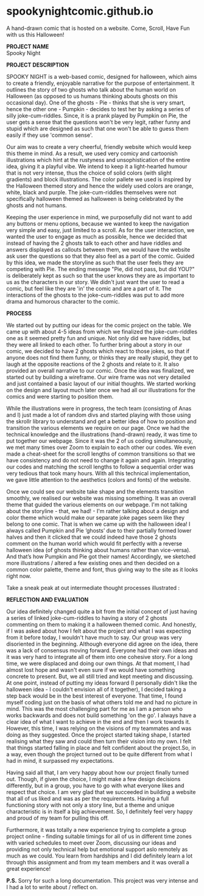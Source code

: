 # spookynightcomic.github.io
A hand-drawn comic that is hosted on a website. Come, Scroll, Have Fun with us this Halloween!

<b>PROJECT NAME</b><br>
Spooky Night 

<b>PROJECT DESCRIPTION</b>
<p>SPOOKY NIGHT is a web-based comic, designed for halloween, which aims to create a friendly, enjoyable narrative for the purpose of entertainment. It outlines the story of two ghosts who talk about the human world on Halloween (as opposed to us humans thinking abouts ghosts on this occasional day). One of the ghosts - Pie - thinks that she is very smart, hence the other one - Pumpkin - decides to test her by asking a series of silly joke-cum-riddles. Since, it is a prank played by Pumpkin on Pie, the user gets a sense that the questions won't be very legit, rather funny and stupid which are designed as such that one won't be able to guess them easily if they use 'common sense'.</p>
<p>Our aim was to create a very cheerful, friendly website which would keep this theme in mind. As a result, we used very comicy and cartoonish illustrations which hint at the rustyness and unsophistication of the entire idea, giving it a playful vibe. We intend to keep it a light-hearted humour that is not very intense, thus the choice of solid colors (with slight gradients) and block illustrations. The color pallete we used is inspired by the Halloween themed story and hence the widely used colors are orange, white, black and purple. The joke-cum-riddles themselves were not specifically halloween themed as halloween is being celebrated by the ghosts and not humans.</p>
<p>Keeping the user experience in mind, we purposefully did not want to add any buttons or menu options, because we wanted to keep the navigation very simple and easy, just limited to a scroll. As for the user interaction, we wanted the user to engage as much as possible, hence we decided that instead of having the 2 ghosts talk to each other and have riddles and answers displayed as callouts between them, we would have the website ask user the questions so that they also feel as a part of the comic. Guided by this idea, we made the storyline as such that the user feels they are competing with Pie. The ending message "Pie, did not pass, but did YOU?" is deliberately kept as such so that the user knows they are as important to us as the characters in our story. We didn't just want the user to read a comic, but feel like they are 'in' the comic and are a part of it. The interactions of the ghosts to the joke-cum-riddles was put to add more drama and humorous character to the comic.</p>

<b>PROCESS</b>
<p>We started out by putting our ideas for the comic project on the table. We came up with about 4-5 ideas from which we finalized the joke-cum-riddles one as it seemed pretty fun and unique. Not only did we have riddles, but they were all linked to each other. To further bring about a story in our comic, we decided to have 2 ghosts which react to those jokes, so that if anyone does not find them funny, or thinks they are really stupid, they get to laugh at the opposite reactions of the 2 ghosts and relate to it. It also provided an overall narrative to our comic. Once the idea was finalized, we started out by building a wireframe. Our wire frame was not very detailed and just contained a basic layout of our initial thoughts. We started working on the design and layout much later once we had all our illustrations for the comics and were starting to position them.</p>
<p>While the illustrations were in progress, the tech team (consisting of Anas and I) just made a lot of random divs and started playing with those using the skrollr library to understand and get a better idea of how to position and transition the various elements we require on our page. Once we had the technical knowledge and the illustrations (hand-drawn) ready, it was time to put together our webpage. Since it was the 2 of us coding simultaneously, we met many times over Zoom to explain to each other our codes. We even made a cheat-sheet for the scroll lengths of common transitions so that we have consistency and do not need to change it again and again. Integrating our codes and matching the scroll lengths to follow a sequential order was very tedious that took many hours. With all this technical implementation, we gave little attention to the aesthetics (colors and fonts) of the website.</p>
<p>Once we could see our website take shape and the elements transition smoothly, we realised our website was missing something. It was an overall theme that guided the various elements on our webpage. I'm not talking about the storyline - that, we had! - I'm rather talking about a design and color theme which would make our separate joke pages seem like they belong to one comic. That is when we came up with the halloween idea! I always called Pumpkin and Pie ‘ghosts’ due to their partially formed lower halves and then it clicked that we could indeed have those 2 ghosts comment on the human world which would fit perfectly with a reverse halloween idea (of ghosts thinking about humans rather than vice-versa). And that’s how Pumpkin and Pie got their names! Accordingly, we sketched more illustrations / altered a few existing ones and then decided on a common color palette, theme and font, thus giving way to the site as it looks right now. </p>

<p>Take a sneak peak at out intermediate thought processes illustrated : </p>
   
<b>REFLECTION AND EVALUATION</b>
<p>Our idea definitely changed quite a bit from the initial concept of just having a series of linked joke-cum-riddles to having a story of 2 ghosts commenting on them to making it a halloween themed comic. And honestly, if I was asked about how I felt about the project and what I was expecting from it before today, I wouldn't have much to say. Our group was very disoriented in the beginning. Although everyone did agree on the idea, there was a lack of consensus moving forward. Everyone had their own ideas and it was very hard to integrate all of them into one cohesive story. For a long time, we were displaced and doing our own things. At that moment, I had almost lost hope and wasn't even sure if we would have something concrete to present. But, we all still tried and kept meeting and discussing. At one point, instead of putting my ideas forward (I personally didn't like the halloween idea - I couldn't envision all of it together), I decided taking a step back would be in the best interest of everyone. That time, I found myself coding just on the basis of what others told me and had no picture in mind. This was the most challenging part for me as I am a person who works backwards and does not build something 'on the go'. I always have a clear idea of what I want to achieve in the end and then I work towards it. However, this time, I was relying on the visions of my teammates and was doing as they suggested. Once the project started taking shape, I started realising what they saw and could then turn their vision into my own. I felt that things started falling in place and felt confident about the project.So, in a way, even though the project turned out to be quite different from what I had in mind, it surpassed my expectations.</p>
<p>Having said all that, I am very happy about how our project finally turned out. Though, if given the choice, I might make a few design decisions differently, but in a group, you have to go with what everyone likes and respect that choice. I am very glad that we succeeded in building a website that all of us liked and was as per the requirements. Having a full functioning story with not only a story line, but a theme and unique characteristic is in itself a big achievement. So, I definitely feel very happy and proud of my team for pulling this off.</p>
<p>Furthermore, it was totally a new experience trying to complete a group project online - finding suitable timings for all of us in different time zones with varied schedules to meet over Zoom, discussing our ideas and providing not only technical help but emotional support aslo remotely as much as we could. You learn from hardships and I did definitely learn a lot through this assignment and from my team members and it was overall a great experience!</p>

<p><b>P.S.</b> Sorry for such a long documentation. This project was very intense and I had a lot to write about / reflect on.</p>
